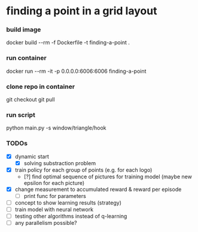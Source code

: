 # finding a point in a grid layout


### build image
docker build --rm -f Dockerfile -t finding-a-point .

### run container
docker run --rm -it -p 0.0.0.0:6006:6006 finding-a-point

### clone repo in container
git checkout <branch-name>
git pull

### run script
python main.py -s window/triangle/hook

### TODOs
- [x] dynamic start
    - [x] solving substraction problem
- [x] train policy for each group of points (e.g. for each logo)
    - [?] find optimal sequence of pictures for training model (maybe new epsilon for each picture)
- [X] change measurement to accumulated reward & reward per episode
    - [ ] print func for parameters
- [ ] concept to show learning results (strategy)
- [ ] train model with neural network
- [ ] testing other algorithms instead of q-learning
- [ ] any parallelism possible?